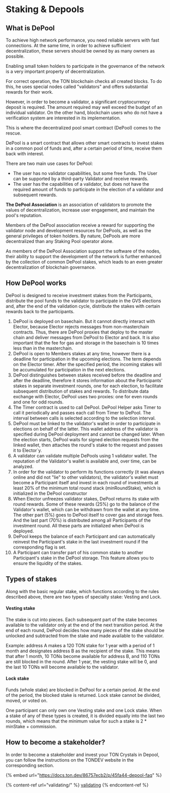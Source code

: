 # Staking & Depools

## What is DePool

To achieve high network performance, you need reliable servers with fast connections. At the same time, in order to achieve sufficient decentralization, these servers should be owned by as many owners as possible.

Enabling small token holders to participate in the governance of the network is a very important property of decentralization.

For correct operation, the TON blockchain checks all created blocks. To do this, he uses special nodes called "validators" and offers substantial rewards for their work.

However, in order to become a validator, a significant cryptocurrency deposit is required. The amount required may well exceed the budget of an individual validator. On the other hand, blockchain users who do not have a verification system are interested in its implementation.

This is where the decentralized pool smart contract (DePool) comes to the rescue.

DePool is a smart contract that allows other smart contracts to invest stakes in a common pool of funds and, after a certain period of time, receive them back with interest.&#x20;

There are two main use cases for DePool:

* The user has no validator capabilities, but some free funds. The User can be supported by a third-party Validator and receive rewards.
* The user has the capabilities of a validator, but does not have the required amount of funds to participate in the election of a validator and subsequent rewards.

**The DePool Association** is an association of validators to promote the values ​​of decentralization, increase user engagement, and maintain the pool's reputation.

Members of the DePool association receive a reward for supporting the validator node and development resources for DePools, as well as the general privileges of token holders. By nature, DePools are more decentralized than any Staking Pool operator alone.

As members of the DePool Association support the software of the nodes, their ability to support the development of the network is further enhanced by the collection of common DePool stakes, which leads to an even greater decentralization of blockchain governance.

## How DePool works

DePool is designed to receive investment stakes from the Participants, distribute the pool funds to the validator to participate in the GVS elections and, after the end of the validation cycle, distribute the stakes with certain rewards back to the participants.

1. DePool is deployed on basechain. But it cannot directly interact with Elector, because Elector rejects messages from non-masterchain contracts. Thus, there are DePool proxies that deploy to the master chain and deliver messages from DePool to Elector and back. It is also important that the fee for gas and storage in the basechain is 10 times less than in the masterchain.
2. DePool is open to Members stakes at any time, however there is a deadline for participation in the upcoming elections. The term depends on the Elector timer. After the specified period, the incoming stakes will be accumulated for participation in the next elections.
3. DePool distinguishes between stakes received before the deadline and after the deadline, therefore it stores information about the Participants' stakes in separate investment rounds, one for each election, to facilitate subsequent distribution of stakes and rewards. To distribute data exchange with Elector, DePool uses two proxies: one for even rounds and one for odd rounds.
4. The Timer contract is used to call DePool. DePool Helper asks Timer to call it periodically and passes each call from Timer to DePool. The interval between calls is selected according to the selection interval.
5. DePool must be linked to the validator's wallet in order to participate in elections on behalf of the latter. This wallet address of the validator is specified during DePool deployment and cannot be changed later. When the election starts, DePool waits for signed election requests from the linked wallet, then attaches the round's stake to the request and passes it to Elector\`y.
6. A validator can validate multiple DePools using 1 validator wallet. The reputation of the Validator's wallet is available and, over time, can be analyzed.
7. In order for the validator to perform its functions correctly (it was always online and did not "lie" to other validators), the validator's wallet must become a Participant itself and invest in each round of investments at least 20% of the minimum total round stack (minRoundStake), which is initialized in the DePool constructor
8. When Elector unfreezes validator stakes, DePool returns its stake with round rewards. Some of these rewards (25%) go to the balance of the Validator's wallet, which can be withdrawn from the wallet at any time. The other part (5%) goes to DePool itself to cover gas and storage fees. And the last part (70%) is distributed among all Participants of the investment round. All these parts are initialized when DePool is deployed.
9. DePool keeps the balance of each Participant and can automatically reinvest the Participant's stake in the last investment round if the corresponding flag is set.
10. A Participant can transfer part of his common stake to another Participant's stake in the DePool storage. This feature allows you to ensure the liquidity of the stakes.

## Types of stakes

Along with the basic regular stake, which functions according to the rules described above, there are two types of specialty stake: Vesting and Lock.

#### Vesting stake

The stake is cut into pieces. Each subsequent part of the stake becomes available to the validator only at the end of the next transition period. At the end of each round, DePool decides how many pieces of the stake should be unlocked and subtracted from the stake and made available to the validator.

Example: address A makes a 120 TON stake for 1 year with a period of 1 month and designates address B as the recipient of the stake. This means that after 1 month, 10 TONs become available for address B, and 110 TONs are still blocked in the round. After 1 year, the vesting stake will be 0, and the last 10 TONs will become available to the validator.

#### Lock stake

Funds (whole stake) are blocked in DePool for a certain period. At the end of the period, the blocked stake is returned. Lock stake cannot be divided, moved, or voted on.

One participant can only own one Vesting stake and one Lock stake. When a stake of any of these types is created, it is divided equally into the last two rounds, which means that the minimum value for such a stake is 2 \* minStake + commission.

## How to become a stakeholder?

In order to become a stakeholder and invest your TON Crystals in Depool, you can follow the instructions on the TONDEV website in the corresponding section.

{% embed url="https://docs.ton.dev/86757ecb2/p/45fa44-depool-faq" %}

{% content-ref url="validating/" %}
[validating](validating/)
{% endcontent-ref %}
